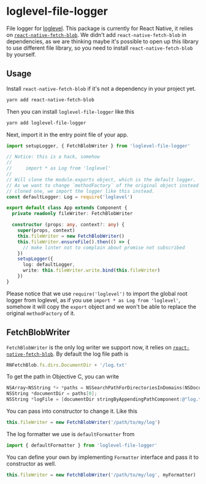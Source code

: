 # loglevel-file-logger
File logger for [loglevel](https://github.com/pimterry/loglevel). This package is currently for React Native, it relies on [`react-native-fetch-blob`](https://github.com/wkh237/react-native-fetch-blob). We didn't add `react-native-fetch-blob` in dependencies, as we are thinking maybe it's possible to open up this library to use different file library, so you need to install `react-native-fetch-blob` by yourself.

## Usage

Install `react-native-fetch-blob` if it's not a dependency in your project yet.

```bash
yarn add react-native-fetch-blob
```

Then you can install `loglevel-file-logger` like this

```bash
yarn add loglevel-file-logger
```

Next, import it in the entry point file of your app.

```typescript
import setupLogger, { FetchBlobWriter } from 'loglevel-file-logger'

// Notice: this is a hack, somehow
//
//     import * as Log from 'loglevel'
//
// Will clone the module.exports object, which is the default logger.
// As we want to change `methodFactory` of the original object instead of
// cloned one, we import the logger like this instead.
const defaultLogger: Log = require('loglevel')

export default class App extends Component {
  private readonly fileWriter: FetchBlobWriter

  constructor (props: any, context?: any) {
    super(props, context)
    this.fileWriter = new FetchBlobWriter()
    this.fileWriter.ensureFile().then(() => {
      // make linter not to complain about promise not subscribed
    })
    setupLogger({
      log: defaultLogger,
      write: this.fileWriter.write.bind(this.fileWriter)
    })
}
```

Please notice that we use `require('loglevel')` to import the global root logger from loglevel, as if you use `import * as Log from 'loglevel'`, somehow it will copy the `export` object and we won't be able to replace the original `methodFactory` of it.

## FetchBlobWriter

`FetchBlobWriter` is the only log writer we support now, it relies on [`react-native-fetch-blob`](https://github.com/wkh237/react-native-fetch-blob). By default the log file path is 

```typescript
RNFetchBlob.fs.dirs.DocumentDir + '/log.txt'
```

To get the path in Objective C, you can write

```objective-c
NSArray<NSString *> *paths = NSSearchPathForDirectoriesInDomains(NSDocumentDirectory, NSUserDomainMask, YES);
NSString *documentDir = paths[0];
NSString *logFile = [documentDir stringByAppendingPathComponent:@"log.txt"];
```

You can pass into constructor to change it. Like this

```typescript
this.fileWriter = new FetchBlobWriter('/path/to/my/log')
```

The log formatter we use is `defaultFormatter` from

```typescript
import { defaultFormatter } from 'loglevel-file-logger'
```

You can define your own by implementing `Formatter` interface and pass it to constructor as well.

```typescript
this.fileWriter = new FetchBlobWriter('/path/to/my/log', myFormatter)
```
